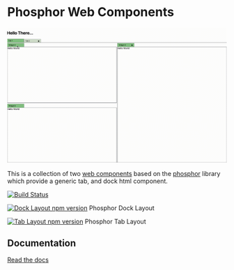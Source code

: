 # Phosphor Web Components

![Demo](https://raw.githubusercontent.com/LukeSheard/phosphor-webcomponent/master/example.gif)

This is a collection of two [web components](https://developer.mozilla.org/en-US/docs/Web/Web_Components) based on the [phosphor](http://www.github.com/phosphorjs/phosphor) library which provide a generic tab, and dock html component. 

[![Build Status](https://travis-ci.org/LukeSheard/phosphor-webcomponent.svg?branch=master)](https://travis-ci.org/LukeSheard/phosphor-webcomponent)

[![Dock Layout npm version](https://badge.fury.io/js/phosphor-dock-layout.svg)](https://badge.fury.io/js/phosphor-dock-layout) Phosphor Dock Layout

[![Tab Layout npm version](https://badge.fury.io/js/phosphor-tab-layout.svg)](https://badge.fury.io/js/phosphor-tab-layout) Phosphor Tab Layout

## Documentation 

[Read the docs](./tree/master/docs)